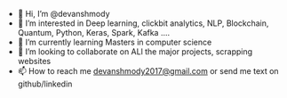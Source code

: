 - 👋 Hi, I’m @devanshmody
- 👀 I’m interested in Deep learning, clickbit analytics, NLP, Blockchain, Quantum, Python, Keras, Spark, Kafka ....
- 🌱 I’m currently learning Masters in computer science
- 💞️ I’m looking to collaborate on ALl the major projects, scrapping websites
- 📫 How to reach me devanshmody2017@gmail.com or send me text on github/linkedin 

<!---
devanshmody/devanshmody is a ✨ special ✨ repository because its `README.md` (this file) appears on your GitHub profile.
You can click the Preview link to take a look at your changes.
--->
